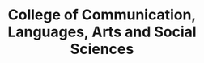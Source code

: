 ---
layout: repo
title: "College of Communication, Languages, Arts and Social Sciences"
id: 1220
permalink: repos/1220/
---